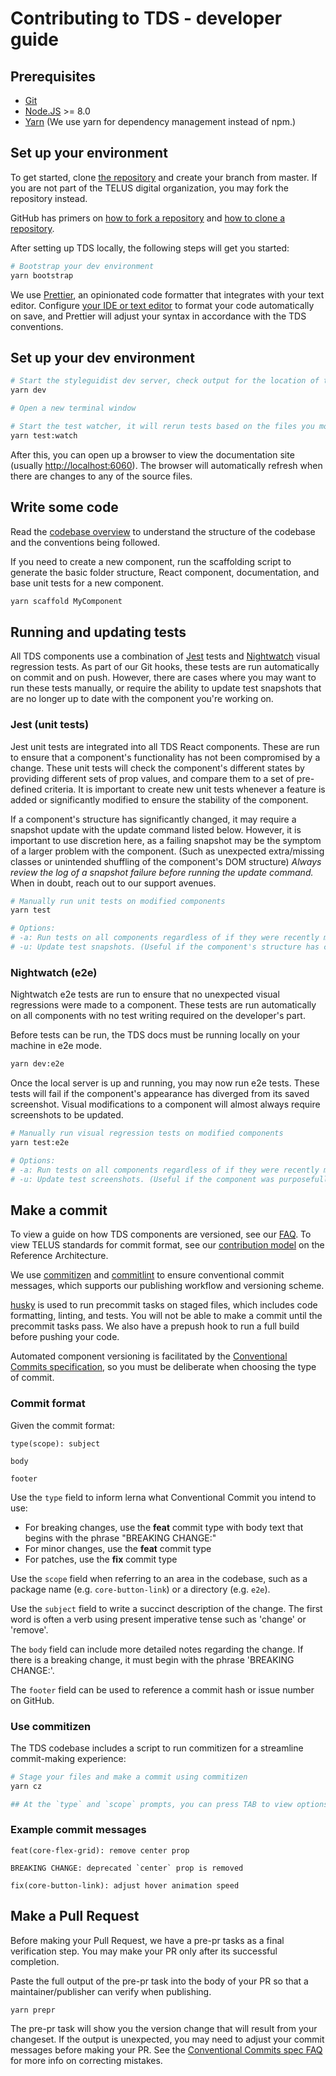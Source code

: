 # Contributing to TDS - developer guide

## Prerequisites

- [Git](https://git-scm.com/)
- [Node.JS](https://nodejs.org) >= 8.0
- [Yarn](https://yarnpkg.com) (We use yarn for dependency management instead of npm.)

## Set up your environment

To get started, clone [the repository](https://github.com/telusdigital/tds-core) and create your branch from master.
If you are not part of the TELUS digital organization, you may fork the repository instead.

GitHub has primers on [how to fork a repository](https://help.github.com/articles/fork-a-repo/) and [how to clone a repository](https://help.github.com/articles/cloning-a-repository/).

After setting up TDS locally, the following steps will get you started:

```bash
# Bootstrap your dev environment
yarn bootstrap
```

We use [Prettier](https://prettier.io/), an opinionated code formatter that integrates with your text editor. Configure [your
IDE or text editor](https://prettier.io/docs/en/editors.html) to format your code automatically on save, and Prettier will
adjust your syntax in accordance with the TDS conventions.

## Set up your dev environment

```bash
# Start the styleguidist dev server, check output for the location of the docs
yarn dev

# Open a new terminal window

# Start the test watcher, it will rerun tests based on the files you modify
yarn test:watch
```

After this, you can open up a browser to view the documentation site (usually <http://localhost:6060>). The browser will
automatically refresh when there are changes to any of the source files.

## Write some code

Read the [codebase overview](./codebase-overview.md) to understand the structure of the codebase and the conventions being followed.

If you need to create a new component, run the scaffolding script to generate the basic folder structure, React component,
documentation, and base unit tests for a new component.

```bash
yarn scaffold MyComponent
```

## Running and updating tests

All TDS components use a combination of [Jest](https://jestjs.io/) tests and [Nightwatch](http://nightwatchjs.org/) visual regression tests. As part of our Git hooks, these tests are run automatically on commit and on push. However, there are cases where you may want to run these tests manually, or require the ability to update test snapshots that are no longer up to date with the component you're working on.

### Jest (unit tests)

Jest unit tests are integrated into all TDS React components. These are run to ensure that a component's functionality has not been compromised by a change. These unit tests will check the component's different states by providing different sets of prop values, and compare them to a set of pre-defined criteria. It is important to create new unit tests whenever a feature is added or significantly modified to ensure the stability of the component.

If a component's structure has significantly changed, it may require a snapshot update with the update command listed below. However, it is important to use discretion here, as a failing snapshot may be the symptom of a larger problem with the component. (Such as unexpected extra/missing classes or unintended shuffling of the component's DOM structure) _Always review the log of a snapshot failure before running the update command._ When in doubt, reach out to our support avenues.

```bash
# Manually run unit tests on modified components
yarn test

# Options:
# -a: Run tests on all components regardless of if they were recently modified.
# -u: Update test snapshots. (Useful if the component's structure has changed)
```

### Nightwatch (e2e)

Nightwatch e2e tests are run to ensure that no unexpected visual regressions were made to a component. These tests are run automatically on all components with no test writing required on the developer's part.

Before tests can be run, the TDS docs must be running locally on your machine in e2e mode.

```bash
yarn dev:e2e
```

Once the local server is up and running, you may now run e2e tests. These tests will fail if the component's appearance has diverged from its saved screenshot. Visual modifications to a component will almost always require screenshots to be updated.

```bash
# Manually run visual regression tests on modified components
yarn test:e2e

# Options:
# -a: Run tests on all components regardless of if they were recently modified.
# -u: Update test screenshots. (Useful if the component was purposefully changed visually)
```

## Make a commit

To view a guide on how TDS components are versioned, see our [FAQ](../faq.md#how-is-tds-versioned).
To view TELUS standards for commit format, see our [contribution model][contribution-model] on the Reference Architecture.

We use [commitizen](https://github.com/commitizen/cz-cli) and [commitlint](https://github.com/marionebl/commitlint) to
ensure conventional commit messages, which supports our publishing workflow and versioning scheme.

[husky](https://github.com/typicode/husky) is used to run precommit tasks on staged files, which includes code formatting, linting, and tests.
You will not be able to make a commit until the precommit tasks pass. We also have a prepush hook to run a full build before pushing your code.

Automated component versioning is facilitated by the [Conventional Commits specification](https://conventionalcommits.org/), so you must
be deliberate when choosing the type of commit.

### Commit format

Given the commit format:

```
type(scope): subject

body

footer
```

Use the `type` field to inform lerna what Conventional Commit you intend to use:

- For breaking changes, use the **feat** commit type with body text that begins with the phrase "BREAKING CHANGE:"
- For minor changes, use the **feat** commit type
- For patches, use the **fix** commit type

Use the `scope` field when referring to an area in the codebase, such as a package name (e.g. `core-button-link`) or
a directory (e.g. `e2e`).

Use the `subject` field to write a succinct description of the change. The first word is often a verb using present
imperative tense such as 'change' or 'remove'.

The `body` field can include more detailed notes regarding the change. If there is a breaking change, it must begin with
the phrase 'BREAKING CHANGE:'.

The `footer` field can be used to reference a commit hash or issue number on GitHub.

### Use commitizen

The TDS codebase includes a script to run commitizen for a streamline commit-making experience:

```bash
# Stage your files and make a commit using commitizen
yarn cz

## At the `type` and `scope` prompts, you can press TAB to view options
```

### Example commit messages

```
feat(core-flex-grid): remove center prop

BREAKING CHANGE: deprecated `center` prop is removed
```

```
fix(core-button-link): adjust hover animation speed
```

## Make a Pull Request

Before making your Pull Request, we have a pre-pr tasks as a final verification step. You may make your PR only after its successful
completion.

Paste the full output of the pre-pr task into the body of your PR so that a maintainer/publisher can verify when publishing.

```bash
yarn prepr
```

The pre-pr task will show you the version change that will result from your changeset. If the output is unexpected, you may need
to adjust your commit messages before making your PR. See the [Conventional Commits spec FAQ](https://conventionalcommits.org/#faq) for more info on correcting mistakes.

[contribution-model]: https://github.com/telusdigital/reference-architecture/blob/f9d0670a8303351ed80589ea09fddb4f7757d19a/process/contribution-model.md
